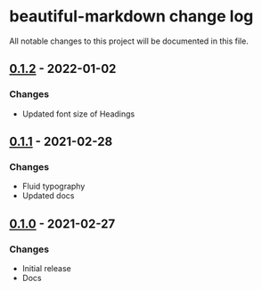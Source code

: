 # beautiful-markdown change log

All notable changes to this project will be documented in this file.

## [0.1.2](https://github.com/bndp/beautiful-markdown/releases/v0.1.1) - 2022-01-02

### Changes

- Updated font size of Headings


## [0.1.1](https://github.com/bndp/beautiful-markdown/releases/v0.1.1) - 2021-02-28

### Changes

- Fluid typography
- Updated docs


## [0.1.0](https://github.com/bndp/beautiful-markdown/releases/v0.1.0) - 2021-02-27

### Changes

- Initial release
- Docs
